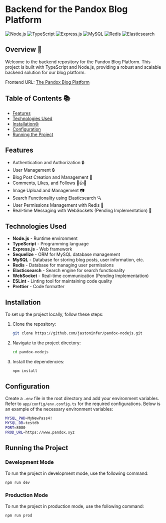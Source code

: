 # Backend for the Pandox Blog Platform
![Node.js](https://img.shields.io/badge/Node.js-339933?style=for-the-badge&logo=nodedotjs&logoColor=white)
![TypeScript](https://img.shields.io/badge/TypeScript-007ACC?style=for-the-badge&logo=typescript&logoColor=white)
![Express.js](https://img.shields.io/badge/Express.js-000000?style=for-the-badge&logo=express&logoColor=white)
![MySQL](https://img.shields.io/badge/MySQL-4479A1?style=for-the-badge&logo=mysql&logoColor=white)
![Redis](https://img.shields.io/badge/Redis-DC382D?style=for-the-badge&logo=redis&logoColor=white)
![Elasticsearch](https://img.shields.io/badge/Elasticsearch-005571?style=for-the-badge&logo=elasticsearch&logoColor=white)

## Overview 📝

Welcome to the backend repository for the Pandox Blog Platform. This project is built with TypeScript and Node.js, providing a robust and scalable backend solution for our blog platform.

Frontend URL: [The Pandox Blog Platform](https://pandox-reactjs.vercel.app/)

## Table of Contents 📚

- [Features](#features)
- [Technologies Used](#technologies-used)
- [Installation⚙️](#installation)
- [Configuration](#configuration)
- [Running the Project](#running-the-project)

## Features

- Authentication and Authorization 🔒
- User Management 🔒
- Blog Post Creation and Management 📝
- Comments, Likes, and Follows 💬👍👣
- Image Upload and Management 📷
- Search Functionality using Elasticsearch 🔍
- User Permissions Management with Redis 🔐
- Real-time Messaging with WebSockets (Pending Implementation) 💬

## Technologies Used

- **Node.js** - Runtime environment
- **TypeScript** - Programming language
- **Express.js** - Web framework
- **Sequelize** - ORM for MySQL database management
- **MySQL** - Database for storing blog posts, user information, etc.
- **Redis** - Database for managing user permissions
- **Elasticsearch** - Search engine for search functionality
- **WebSocket** - Real-time communication (Pending Implementation)
- **ESLint** - Linting tool for maintaining code quality
- **Prettier** - Code formatter

## Installation

To set up the project locally, follow these steps:

1. Clone the repository:
    ```sh
    git clone https://github.com/jastoninfer/pandox-nodejs.git
    ```

2. Navigate to the project directory:
    ```sh
    cd pandox-nodejs
    ```

3. Install the dependencies:
    ```sh
    npm install
    ```

## Configuration

Create a `.env` file in the root directory and add your environment variables. Refer to `app/config/env.config.ts` for the required configurations. Below is an example of the necessary environment variables:
```sh
MYSQL_PWD=MyNewPass4!
MYSQL_DB=testdb
PORT=8080
PROD_URL=https://www.pandox.xyz
```

## Running the Project

### Development Mode

To run the project in development mode, use the following command:
```sh
npm run dev
```
### Production Mode
To run the project in production mode, use the following command:
```sh
npm run prod
```